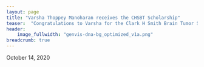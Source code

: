 ```yaml
---
layout: page
title: "Varsha Thoppey Manoharan receives the CHSBT Scholarship"
teaser:  "Congratulations to Varsha for the Clark H Smith Brain Tumor Scholarship - well done!"
header:
    image_fullwidth: "genvis-dna-bg_optimized_v1a.png"
breadcrumb: true
---
```

October 14, 2020
